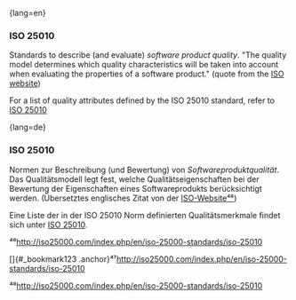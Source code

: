 {lang=en}
### ISO 25010

Standards to describe (and evaluate) _software product quality_.
"The quality model determines which quality characteristics will be taken into account when evaluating the properties of a software product." (quote from the [ISO website](http://iso25000.com/index.php/en/iso-25000-standards/iso-25010))

For a list of quality attributes defined by the ISO 25010 standard, refer to [ISO 25010](#term-iso-25010)

{lang=de}
### ISO 25010

Normen zur Beschreibung (und Bewertung) von *Softwareproduktqualität*.
Das Qualitätsmodell legt fest, welche Qualitätseigenschaften bei der
Bewertung der Eigenschaften eines Softwareprodukts berücksichtigt
werden. (Übersetztes englisches Zitat von der
[ISO-Website](http://iso25000.com/index.php/en/iso-25000-standards/iso-25010)[⁴⁸](#_bookmark123))

Eine Liste der in der ISO 25010 Norm definierten Qualitätsmerkmale
findet sich unter [ISO 25010](#_bookmark120).

⁴⁶<http://iso25000.com/index.php/en/iso-25000-standards/iso-25010>

[]{#_bookmark123
.anchor}⁴⁷<http://iso25000.com/index.php/en/iso-25000-standards/iso-25010>

⁴⁸<http://iso25000.com/index.php/en/iso-25000-standards/iso-25010>

